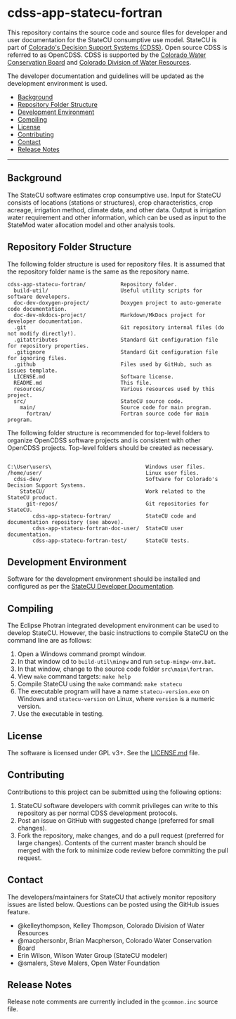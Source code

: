 # cdss-app-statecu-fortran #

This repository contains the source code and source files for developer and user documentation
for the StateCU consumptive use model.
StateCU is part of [Colorado's Decision Support Systems (CDSS)](http://cdss.state.co.us).
Open source CDSS is referred to as OpenCDSS.
CDSS is supported by the [Colorado Water Conservation Board](http://cwcb.state.co.us) and
[Colorado Division of Water Resources](http://water.state.co.us).

The developer documentation and guidelines will be updated as the development environment is used.

* [Background](#background)
* [Repository Folder Structure](#repository-folder-structure)
* [Development Environment](#development-environment)
* [Compiling](#compiling)
* [License](#license)
* [Contributing](#contributing)
* [Contact](#contact)
* [Release Notes](#release-notes)

-----

## Background ##

The StateCU software estimates crop consumptive use.
Input for StateCU consists of locations (stations or structures), crop characteristics,
crop acreage, irrigation method, climate data, and other data.
Output is irrigation water requirement and other information,
which can be used as input to the StateMod water allocation model and other analysis tools.

## Repository Folder Structure ##

The following folder structure is used for repository files.
It is assumed that the repository folder name is the same as the repository name.

```
cdss-app-statecu-fortran/           Repository folder.
  build-util/                       Useful utility scripts for software developers.
  doc-dev-doxygen-project/          Doxygen project to auto-generate code documentation.
  doc-dev-mkdocs-project/           Markdown/MkDocs project for developer documentation.
  .git                              Git repository internal files (do not modify directly!).
  .gitattributes                    Standard Git configuration file for repository properties.
  .gitignore                        Standard Git configuration file for ignoring files.
  .github                           Files used by GitHub, such as issues template.
  LICENSE.md                        Software license.
  README.md                         This file.
  resources/                        Various resources used by this project.
  src/                              StateCU source code.
    main/                           Source code for main program.
      fortran/                      Fortran source code for main program.
```

The following folder structure is recommended for top-level folders to organize OpenCDSS software projects
and is consistent with other OpenCDSS projects.
Top-level folders should be created as necessary.

```

C:\User\users\                              Windows user files.
/home/user/                                 Linux user files.
  cdss-dev/                                 Software for Colorado's Decision Support Systems.
    StateCU/                                Work related to the StateCU product.
      git-repos/                            Git repositories for StateCU.
        cdss-app-statecu-fortran/           StateCU code and documentation repository (see above).
        cdss-app-statecu-fortran-doc-user/  StateCU user documentation.
        cdss-app-statecu-fortran-test/      StateCU tests.
```

## Development Environment ##

Software for the development environment should be installed and configured as per the
[StateCU Developer Documentation](http://learn.openwaterfoundation.org/owf-learn-cdss-statecu-dev/index.html).

## Compiling ##

The Eclipse Photran integrated development environment can be used to develop StateCU.
However, the basic instructions to compile StateCU on the command line are as follows:

1. Open a Windows command prompt window.
2. In that window cd to `build-util\mingw` and run `setup-mingw-env.bat`.
3. In that window, change to the source code folder `src\main\fortran`.
4. View `make` command targets:  `make help`
5. Compile StateCU using the `make` command:  `make statecu`
6. The executable program will have a name `statecu-version.exe` on Windows and `statecu-version` on Linux, where `version` is a numeric version.
7. Use the executable in testing.

## License ##

The software is licensed under GPL v3+.  See the [LICENSE.md](LICENSE.md) file.

## Contributing ##

Contributions to this project can be submitted using the following options:

1. StateCU software developers with commit privileges can write to this repository
as per normal CDSS development protocols.
2. Post an issue on GitHub with suggested change (preferred for small changes).
3. Fork the repository, make changes, and do a pull request (preferred for large changes).
Contents of the current master branch should be merged with the fork to minimize
code review before committing the pull request.

## Contact ##

The developers/maintainers for StateCU that actively monitor repository issues are listed below.
Questions can be posted using the GitHub issues feature.

* @kelleythompson, Kelley Thompson, Colorado Division of Water Resources
* @macphersonbr, Brian Macpherson, Colorado Water Conservation Board
* Erin Wilson, Wilson Water Group (StateCU modeler)
* @smalers, Steve Malers, Open Water Foundation

## Release Notes ##

Release note comments are currently included in the `gcommon.inc` source file.
